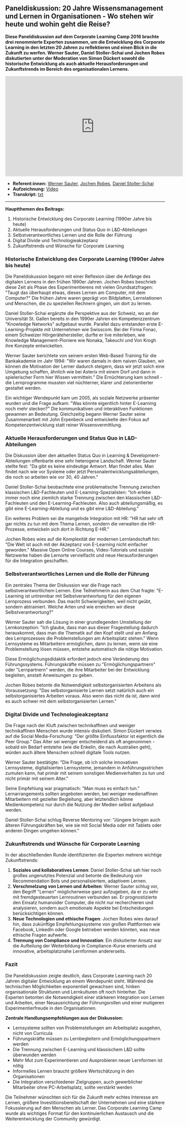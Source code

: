 ## Paneldiskussion: 20 Jahre Wissensmanagement und Lernen in Organisationen - Wo stehen wir heute und wohin geht die Reise?

**Diese Paneldiskussion auf dem Corporate Learning Camp 2016 brachte drei renommierte Experten zusammen, um die Entwicklung des Corporate Learning in den letzten 20 Jahren zu reflektieren und einen Blick in die Zukunft zu werfen. Werner Sauter, Daniel Stoller-Schai und Jochen Robes diskutierten unter der Moderation von Simon Dückert sowohl die historische Entwicklung als auch aktuelle Herausforderungen und Zukunftstrends im Bereich des organisationalen Lernens.**

<iframe width="560" height="315" src="https://www.youtube-nocookie.com/embed/XRkBwGkP8XM?si=q0Lg4aSXgfSU2SIP" title="YouTube video player" frameborder="0" allow="accelerometer; autoplay; clipboard-write; encrypted-media; gyroscope; picture-in-picture; web-share" referrerpolicy="strict-origin-when-cross-origin" allowfullscreen></iframe>

* **Referent:innen:** [Werner Sauter](https://www.linkedin.com/in/prof-dr-werner-sauter-07202228/), [Jochen Robes](https://www.linkedin.com/in/jrobes/), [Daniel Stoller-Schai](https://www.linkedin.com/in/stollerschai/)
* **Aufzeichnung:** [Video](https://www.youtube.com/watch?v=XRkBwGkP8XM&list=PLsDEDkLIwmRxlOVfw5CrZcOMCPSw2p8nF&index=3)
* **Transkript:** [txt](1-3-sauter-robes-stoller-schai.txt)

---

**Hauptthemen des Beitrags:**

1. Historische Entwicklung des Corporate Learning (1990er Jahre bis heute)
2. Aktuelle Herausforderungen und Status Quo in L&D-Abteilungen
3. Selbstverantwortliches Lernen und die Rolle der Führung
4. Digital Divide und Technologieakzeptanz
5. Zukunftstrends und Wünsche für Corporate Learning

### Historische Entwicklung des Corporate Learning (1990er Jahre bis heute)

Die Paneldiskussion begann mit einer Reflexion über die Anfänge des digitalen Lernens in den frühen 1990er Jahren. Jochen Robes beschrieb diese Zeit als Phase des Experimentierens mit vielen Grundsatzfragen: "Taugt das überhaupt etwas, dieses Lernen am Computer, mit dem Computer?" Die frühen Jahre waren geprägt von Bildplatten, Lernstationen und Menschen, die zu speziellen Rechnern gingen, um dort zu lernen.

Daniel Stoller-Schai ergänzte die Perspektive aus der Schweiz, wo an der Universität St. Gallen bereits in den 1990er Jahren ein Kompetenzzentrum "Knowledge Networks" aufgebaut wurde. Parallel dazu entstanden erste E-Learning-Projekte mit Unternehmen wie Swisscom. Bei der Firma Fonac, einem Schweizer Hörgerätehersteller, durfte er live miterleben, wie Knowledge Management-Pioniere wie Nonaka, Takeuchi und Von Krogh ihre Konzepte entwickelten.

Werner Sauter berichtete von seinem ersten Web-Based Training für die Bankakademie im Jahr 1994: "Wir waren damals in dem naiven Glauben, wir können die Motivation der Lerner dadurch steigern, dass wir jetzt solch eine Umgebung schaffen, ähnlich wie bei Asterix mit einem Dorf und dann in spielerischer Form hier Wissen vermitteln." Die Ernüchterung kam schnell - die Lernprogramme mussten viel nüchterner, klarer und zielorientierter gestaltet werden.

Ein wichtiger Wendepunkt kam um 2005, als soziale Netzwerke präsenter wurden und die Frage aufkam: "Was könnte eigentlich hinter E-Learning noch mehr stecken?" Die kommunikativen und interaktiven Funktionen gewannen an Bedeutung. Gleichzeitig begann Werner Sauter seine Zusammenarbeit mit John Erpenbeck und entwickelte den Fokus auf Kompetenzentwicklung statt reiner Wissensvermittlung.

### Aktuelle Herausforderungen und Status Quo in L&D-Abteilungen

Die Diskussion über den aktuellen Status Quo in Learning & Development-Abteilungen offenbarte eine sehr heterogene Landschaft. Werner Sauter stellte fest: "Da gibt es keine eindeutige Antwort. Man findet alles. Man findet nach wie vor Systeme oder jetzt Personalentwicklungsabteilungen, die noch so arbeiten wie vor 30, 40 Jahren."

Daniel Stoller-Schai beobachtete eine problematische Trennung zwischen klassischen L&D-Fachleuten und E-Learning-Spezialisten: "Ich erlebe immer noch eine ziemlich starke Trennung zwischen den klassischen L&D-Fachleuten und den E-Learning-Fachleuten. Also auch abteilungsmäßig, es gibt eine E-Learning-Abteilung und es gibt eine L&D-Abteilung."

Ein weiteres Problem sei die mangelnde Integration mit HR: "HR hat sehr oft gar nichts zu tun mit dem Thema Lernen, sondern die verwalten die HR-Prozesse, entwickeln sich dort in Richtung E-HR."

Jochen Robes wies auf die Komplexität der modernen Lernlandschaft hin: "Die Welt ist auch mit der Akzeptanz von E-Learning nicht einfacher geworden." Massive Open Online Courses, Video-Tutorials und soziale Netzwerke haben die Lernorte vervielfacht und neue Herausforderungen für die Integration geschaffen.

### Selbstverantwortliches Lernen und die Rolle der Führung

Ein zentrales Thema der Diskussion war die Frage nach selbstverantwortlichem Lernen. Eine Teilnehmerin aus dem Chat fragte: "E-Learning ist untrennbar mit Selbstverantwortung für den eigenen Lernprozess verbunden. Das macht Schwierigkeiten, weil nicht geübt, sondern abtrainiert. Welche Arten und wie erreichen wir diese Selbstverantwortung?"

Werner Sauter sah die Lösung in einer grundlegenden Umstellung der Lernkonzeption: "Ich glaube, dass man aus dieser Fragestellung dadurch herauskommt, dass man die Thematik auf den Kopf stellt und am Anfang des Lernprozesses die Problemstellungen am Arbeitsplatz stehen." Wenn Lernsysteme es Mitarbeitern ermöglichen, dann zu lernen, wenn sie eine Problemstellung lösen müssen, entstehe automatisch die nötige Motivation.

Diese Ermöglichungsdidaktik erfordert jedoch eine Veränderung des Führungssystems. Führungskräfte müssen zu "Ermöglichungspartnern" oder "Lernpartnern" werden, die ihre Mitarbeiter bei der Entwicklung begleiten, anstatt Anweisungen zu geben.

Jochen Robes betonte die Notwendigkeit selbstorganisierten Arbeitens als Voraussetzung: "Das selbstorganisierte Lernen setzt natürlich auch ein selbstorganisiertes Arbeiten voraus. Also wenn das nicht da ist, dann wird es auch schwer mit dem selbstorganisierten Lernen."

### Digital Divide und Technologieakzeptanz

Die Frage nach der Kluft zwischen technikaffinen und weniger technikaffinen Menschen wurde intensiv diskutiert. Simon Dückert verwies auf die Social Media-Forschung: "Der größte Einflussfaktor ist eigentlich die Peer Group." Das Alter sei weniger entscheidend als oft angenommen - sobald ein Bedarf entstehe (wie die Enkelin, die nach Australien geht), würden auch ältere Menschen schnell digitale Tools nutzen.

Werner Sauter bestätigte: "Die Frage, ob ich solche innovativen Lernsysteme, digitalisierten Lernsysteme, jemandem in Anführungsstrichen zumuten kann, hat primär mit seinem sonstigen Medienverhalten zu tun und nicht primär mit seinem Alter."

Seine Empfehlung war pragmatisch: "Man muss es einfach tun." Lernarrangements sollten angeboten werden, bei weniger medienaffinen Mitarbeitern mit gezielter Begleitung, aber letztendlich könne Medienkompetenz nur durch die Nutzung der Medien selbst aufgebaut werden.

Daniel Stoller-Schai schlug Reverse Mentoring vor: "Jüngere bringen auch älteren Führungskräften bei, wie sie mit Social Media oder mit Tablets oder anderen Dingen umgehen können."

### Zukunftstrends und Wünsche für Corporate Learning

In der abschließenden Runde identifizierten die Experten mehrere wichtige Zukunftstrends:

1. **Soziales und kollaboratives Lernen**: Daniel Stoller-Schai sah hier noch großes ungenutztes Potenzial und betonte die Bedeutung von Recommendation Bots und personalisiertem, adaptivem Lernen.
2. **Verschmelzung von Lernen und Arbeiten**: Werner Sauter schlug vor, den Begriff "Lernen" möglicherweise ganz aufzugeben, da er zu sehr mit fremdgesteuerten Lernroutinen verbunden sei. Er prognostizierte den Einsatz humanoider Computer, die nicht nur recherchieren und analysieren, sondern auch emotionale Aspekte bei Entscheidungen berücksichtigen können.
3. **Neue Technologien und ethische Fragen**: Jochen Robes wies darauf hin, dass zukünftige Empfehlungssysteme von großen Plattformen wie Facebook, LinkedIn oder Google betrieben werden könnten, was neue ethische Fragen aufwerfe.
4. **Trennung von Compliance und Innovation**: Ein diskutierter Ansatz war die Aufteilung der Weiterbildung in Compliance-Kurse einerseits und innovative, arbeitsplatznahe Lernformen andererseits.

### Fazit

Die Paneldiskussion zeigte deutlich, dass Corporate Learning nach 20 Jahren digitaler Entwicklung an einem Wendepunkt steht. Während die technischen Möglichkeiten exponentiell gewachsen sind, hinken organisationale Strukturen und Lernkulturen oft noch hinterher. Die Experten betonten die Notwendigkeit einer stärkeren Integration von Lernen und Arbeiten, einer Neuausrichtung der Führungsrollen und einer mutigeren Experimentierfreude in den Organisationen.

**Zentrale Handlungsempfehlungen aus der Diskussion:**

- Lernsysteme sollten von Problemstellungen am Arbeitsplatz ausgehen, nicht von Curricula
- Führungskräfte müssen zu Lernbegleitern und Ermöglichungspartnern werden
- Die Trennung zwischen E-Learning und klassischem L&D sollte überwunden werden
- Mehr Mut zum Experimentieren und Ausprobieren neuer Lernformen ist nötig
- Informelles Lernen braucht größere Wertschätzung in den Organisationen
- Die Integration verschiedener Zielgruppen, auch gewerblicher Mitarbeiter ohne PC-Arbeitsplatz, sollte verstärkt werden

Die Teilnehmer wünschten sich für die Zukunft mehr echtes Interesse am Lernen, größere Investitionsbereitschaft der Unternehmen und eine stärkere Fokussierung auf den Menschen als Lerner. Das Corporate Learning Camp wurde als wichtiges Format für den kontinuierlichen Austausch und die Weiterentwicklung der Community gewürdigt.